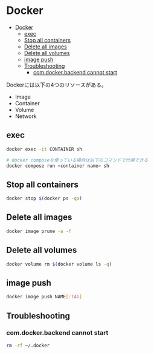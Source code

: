 # Docker

- [Docker](#docker)
  - [exec](#exec)
  - [Stop all containers](#stop-all-containers)
  - [Delete all images](#delete-all-images)
  - [Delete all volumes](#delete-all-volumes)
  - [image push](#image-push)
  - [Troubleshooting](#troubleshooting)
    - [com.docker.backend cannot start](#comdockerbackend-cannot-start)

Dockerには以下の4つのリソースがある。

- Image
- Container
- Volume
- Network

## exec

```sh
docker exec -it CONTAINER sh

# docker composeを使っている場合は以下のコマンドで代用できる
docker compose run <container name> sh
```

## Stop all containers

```sh
docker stop $(docker ps -qa)
```

## Delete all images

```sh
docker image prune -a -f
```

## Delete all volumes

```sh
docker volume rm $(docker volume ls -q)
```

## image push

```sh
docker image push NAME[:TAG]
```

## Troubleshooting

### com.docker.backend cannot start

```sh
rm -rf ~/.docker
```
